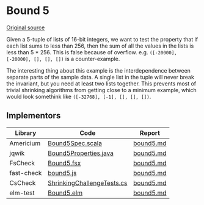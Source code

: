 # Bound 5

[Original source](https://github.com/mc-imperial/hypothesis-ecoop-2020-artifact/tree/master/smartcheck-benchmarks/evaluations/bound5)

Given a 5-tuple of
lists of 16-bit integers, we want to test the property that if each list sums
to less than 256, then the sum of all the values in the lists is less than
5 \* 256. This is false because of overflow. e.g.
`([-20000], [-20000], [], [], [])` is a counter-example.

The interesting thing about this example is the interdependence between separate parts of the sample data.
A single list in the tuple will never break the invariant, but you need at least two lists together.
This prevents most of trivial shrinking algorithms from getting close to a minimum example,
which would look somethink like `([-32768], [-1], [], [], [])`.

## Implementors

| Library    | Code                                                                                                | Report                                                   |
|------------|-----------------------------------------------------------------------------------------------------|----------------------------------------------------------|
| Americium  | [Bound5Spec.scala](/pbt-libraries/americium/src/test/scala/challenges/bound5/Bound5Spec.scala)      | [bound5.md](/pbt-libraries/americium/reports/bound5.md)  || Hypothesis | [bound5.py](/pbt-libraries/hypothesis/challenges/bound5.py)                                         | [bound5.md](/pbt-libraries/hypothesis/challenges/bound5.md) |
| jqwik      | [Bound5Properties.java](/pbt-libraries/jqwik/src/test/java/challenges/bound5/Bound5Properties.java) | [bound5.md](/pbt-libraries/jqwik/reports/bound5.md)      |
| FsCheck    | [Bound5.fsx](/pbt-libraries/fscheck/challenges/Bound5.fsx)                                          | [bound5.md](/pbt-libraries/fscheck/challenges/bound5.md) |
| fast-check | [bound5.js](/pbt-libraries/fast-check/challenges/bound5.js)                                         | [bound5.md](/pbt-libraries/fast-check/reports/bound5.md) |
| CsCheck    | [ShrinkingChallengeTests.cs](/pbt-libraries/cscheck/ShrinkingChallengeTests.cs#L12)                 | [bound5.md](/pbt-libraries/cscheck/reports/bound5.md)    |
| elm-test   | [Bound5.elm](/pbt-libraries/elm-test/src/Challenge/Bound5.elm)                                      | [bound5.md](/pbt-libraries/elm-test/reports/bound5.md)   |
